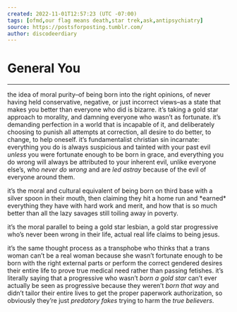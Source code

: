 ```yaml
---
created: 2022-11-01T12:57:23 (UTC -07:00)
tags: [ofmd,our flag means death,star trek,ask,antipsychiatry]
source: https://postsforposting.tumblr.com/
author: discodeerdiary
---
```


# General You


---
the idea of moral purity–of being born into the right opinions, of never having held conservative, negative, or just incorrect views–as a state that makes you better than everyone who did is bizarre. it’s taking a gold star approach to morality, and damning everyone who wasn’t as fortunate. it’s demanding perfection in a world that is incapable of it, and deliberately choosing to punish all attempts at correction, all desire to do better, to change, to help oneself. it’s fundamentalist christian sin incarnate: everything you do is always suspicious and tainted with your past evil _unless_ you were fortunate enough to be born in grace, and everything you do wrong will always be attributed to your inherent evil, unlike everyone else’s, who _never do wrong_ and are _led astray_ because of the evil of everyone around them.

it’s the moral and cultural equivalent of being born on third base with a silver spoon in their mouth, then claiming they hit a home run and \*earned\* everything they have with hard work and merit, and how that is so much better than all the lazy savages still toiling away in poverty.

it’s the moral parallel to being a gold star lesbian, a gold star progressive who’s never been wrong in their life, actual real life claims to being jesus.

it’s the same thought process as a transphobe who thinks that a trans woman can’t be a real woman because she wasn’t fortunate enough to be born with the right external parts or perform the correct gendered desires their entire life to prove true medical need rather than passing fetishes. it’s literally saying that a progressive who wasn’t _born a gold star_ can’t ever actually be seen as progressive because they weren’t _born that way_ and didn’t tailor their entire lives to get the proper paperwork authorization, so obviously they’re just _predatory fakes_ trying to harm the _true believers_.
